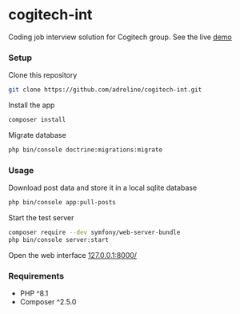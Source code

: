 # cogitech-int
Coding job interview solution for Cogitech group. 
See the live [demo](http://cogitech.duckdns.org:9081/)

### Setup ###

Clone this repository

```bash
git clone https://github.com/adreline/cogitech-int.git
```
Install the app

```bash
composer install
```
Migrate database

```bash
php bin/console doctrine:migrations:migrate
```

### Usage ###

Download post data and store it in a local sqlite database

```bash
php bin/console app:pull-posts
```

Start the test server

```bash
composer require --dev symfony/web-server-bundle
php bin/console server:start
```

Open the web interface [127.0.0.1:8000/](http://127.0.0.1:8000/)

### Requirements ###

- PHP ^8.1
- Composer ^2.5.0
